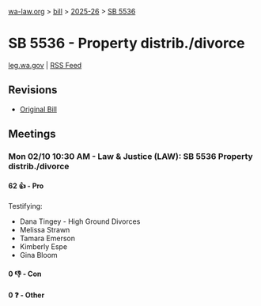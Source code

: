 [wa-law.org](/) > [bill](/bill/) > [2025-26](/bill/2025-26/) > [SB 5536](/bill/2025-26/sb/5536/)

# SB 5536 - Property distrib./divorce
[leg.wa.gov](https://app.leg.wa.gov/billsummary?BillNumber=5536&Year=2025&Initiative=false) | [RSS Feed](./rss.xml)

## Revisions
* [Original Bill](1/)

## Meetings
### Mon 02/10 10:30 AM - Law & Justice (LAW): SB 5536 Property distrib./divorce
#### 62 👍 - Pro
Testifying:
* Dana Tingey - High Ground Divorces
* Melissa Strawn
* Tamara Emerson
* Kimberly Espe
* Gina Bloom

#### 0 👎 - Con

#### 0 ❓ - Other
